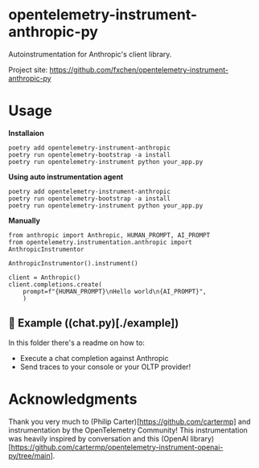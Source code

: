 # opentelemetry-instrument-anthropic-py

Autoinstrumentation for Anthropic's client library.

Project site: https://github.com/fxchen/opentelemetry-instrument-anthropic-py

# Usage

**Installaion**

```
poetry add opentelemetry-instrument-anthropic
poetry run opentelemetry-bootstrap -a install
poetry run opentelemetry-instrument python your_app.py
```

**Using auto instrumentation agent**

```
poetry add opentelemetry-instrument-anthropic
poetry run opentelemetry-bootstrap -a install
poetry run opentelemetry-instrument python your_app.py
```

**Manually**

```
from anthropic import Anthropic, HUMAN_PROMPT, AI_PROMPT
from opentelemetry.instrumentation.anthropic import AnthropicInstrumentor

AnthropicInstrumentor().instrument()

client = Anthropic()
client.completions.create(
    prompt=f"{HUMAN_PROMPT}\nHello world\n{AI_PROMPT}",
    )
```

## 🔗 Example ((chat.py)[./example])

In this folder there's a readme on how to:

- Execute a chat completion against Anthropic
- Send traces to your console or your OLTP provider!

# Acknowledgments

Thank you very much to (Philip Carter)[https://github.com/cartermp] and instrumentation by the OpenTelemetry Community! This instrumentation was heavily inspired by conversation and this (OpenAI library)[https://github.com/cartermp/opentelemetry-instrument-openai-py/tree/main].

